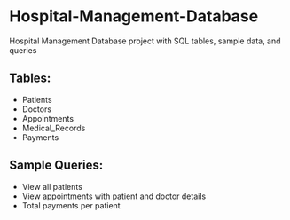 # Hospital-Management-Database
Hospital Management Database project with SQL tables, sample data, and queries

## Tables:
- Patients
- Doctors
- Appointments
- Medical_Records
- Payments

## Sample Queries:
- View all patients
- View appointments with patient and doctor details
- Total payments per patient

